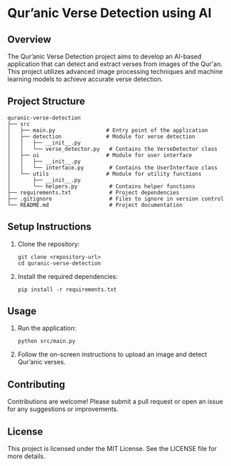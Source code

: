# Qur’anic Verse Detection using AI

## Overview
The Qur’anic Verse Detection project aims to develop an AI-based application that can detect and extract verses from images of the Qur'an. This project utilizes advanced image processing techniques and machine learning models to achieve accurate verse detection.

## Project Structure
```
quranic-verse-detection
├── src
│   ├── main.py                # Entry point of the application
│   ├── detection              # Module for verse detection
│   │   ├── __init__.py
│   │   └── verse_detector.py   # Contains the VerseDetector class
│   ├── ui                     # Module for user interface
│   │   ├── __init__.py
│   │   └── interface.py        # Contains the UserInterface class
│   └── utils                  # Module for utility functions
│       ├── __init__.py
│       └── helpers.py          # Contains helper functions
├── requirements.txt            # Project dependencies
├── .gitignore                  # Files to ignore in version control
└── README.md                   # Project documentation
```

## Setup Instructions
1. Clone the repository:
   ```
   git clone <repository-url>
   cd quranic-verse-detection
   ```

2. Install the required dependencies:
   ```
   pip install -r requirements.txt
   ```

## Usage
1. Run the application:
   ```
   python src/main.py
   ```

2. Follow the on-screen instructions to upload an image and detect Qur’anic verses.

## Contributing
Contributions are welcome! Please submit a pull request or open an issue for any suggestions or improvements.

## License
This project is licensed under the MIT License. See the LICENSE file for more details.